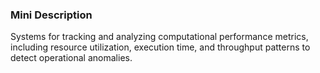 ### Mini Description

Systems for tracking and analyzing computational performance metrics, including resource utilization, execution time, and throughput patterns to detect operational anomalies.
